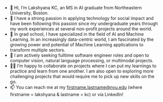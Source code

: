 - 👋 Hi, I’m Lakshyana KC, an MS in AI graduate from Northeastern University, Boston.
- 💞️ I have a strong passion in applying technology for social impact and have been following this passion since my undergraduate years through my work experiences at several non-profit projects around the world. 
- 📖 In grad school, I have specialized in the field of AI and Machine Learning. In an increasingly data-centric world, I am fascinated by the growing power and potential of Machine Learning applications to transform multiple sectors.
- 👀 I am actively seeking fulltime software engineer roles and open to computer vision, natural language processing, or multimodal projects.
- 👩‍💻 I’m happy to collaborate on projects where I can put my learnings to practice and learn from one another. I am also open to exploring more challenging projects that would require me to pick up new skills on the go. 
- 📫 You can reach me at my firstname.lastname@nyu.edu (where firstname = lakshyana & lastname = kc) or via LinkedIn! 

<!---
lakshyana/lakshyana is a ✨ special ✨ repository because its `README.md` (this file) appears on your GitHub profile.
You can click the Preview link to take a look at your changes.
--->

